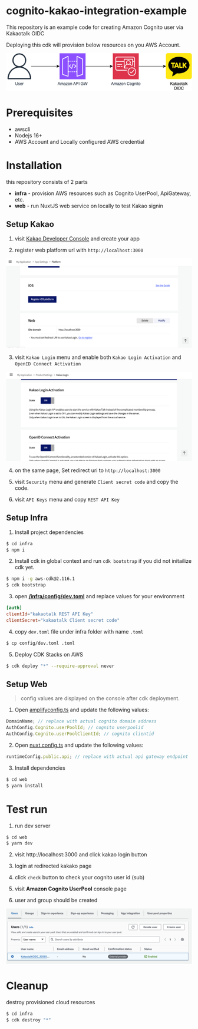 # cognito-kakao-integration-example

This repository is an example code for creating Amazon Cognito user via Kakaotalk OIDC

Deploying this cdk will provision below resources on you AWS Account.

![](/img/architecture.png)

# Prerequisites

- awscli
- Nodejs 16+
- AWS Account and Locally configured AWS credential

# Installation

this repository consists of 2 parts

- **infra** - provision AWS resources such as Cognito UserPool, ApiGateway, etc.
- **web** - run NuxtJS web service on locally to test Kakao signin

## Setup Kakao

1. visit [Kakao Developer Console](https://developers.kakao.com/console/app) and create your app

2. register web platform url with `http://localhost:3000`

![](/img/kakao1.png)

3. visit `Kakao Login` menu and enable both `Kakao Login Activation` and `OpenID Connect Activation`

![](/img/kakao2.png)

4. on the same page, Set redirect uri to `http://localhost:3000`

5. visit `Security` menu and generate `Client secret code` and copy the code.

6. visit `API Keys` menu and copy `REST API Key`

## Setup Infra

1. Install project dependencies

```bash
$ cd infra
$ npm i
```

2. Install cdk in global context and run `cdk bootstrap` if you did not initailize cdk yet.

```bash
$ npm i -g aws-cdk@2.116.1
$ cdk bootstrap
```

3. open [**/infra/config/dev.toml**](infra/config/dev.toml) and replace values for your environment

```toml
[auth]
clientId="kakaotalk REST API Key"
clientSecret="kakaotalk Client secret code"
```

4. copy `dev.toml` file under infra folder with name `.toml`

```bash
$ cp config/dev.toml .toml
```

5. Deploy CDK Stacks on AWS

```bash
$ cdk deploy "*" --require-approval never
```

## Setup Web

> config values are displayed on the console after cdk deployment.

1. Open [amplifyconfig.ts](./amplifyconfig.ts) and update the following values:

```ts
DomainName; // replace with actual cognito domain address
AuthConfig.Cognito.userPoolId; // cognito userpoolid
AuthConfig.Cognito.userPoolClientId; // cognito clientid
```

2. Open [nuxt.config.ts](./nuxt.config.ts) and update the following values:

```ts
runtimeConfig.public.api; // replace with actual api gateway endpoint
```

3. Install dependencies

```bash
$ cd web
$ yarn install
```

# Test run

1. run dev server

```bash
$ cd web
$ yarn dev
```

2. visit http://localhost:3000 and click kakao login button

3. login at redirected kakako page

4. click `check` button to check your cognito user id (sub)

5. visit **Amazon Cognito UserPool** console page

6. user and group should be created

![](/img/user.png)

# Cleanup

destroy provisioned cloud resources

```bash
$ cd infra
$ cdk destroy "*"
```
